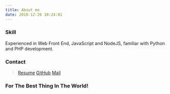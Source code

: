 ```yaml
---
title: About me
date: 2018-12-26 18:24:01
---
```


### Skill

Experienced in Web Front End, JavaScript and NodeJS, familiar with Python and PHP development.

### Contact

> [Resume](https://xinpuchen.github.io/resume)
> [GitHub](https://github.com/xinpuchen) 
> [Mail](xinpuchen@foxmail.com)

### For The Best Thing In The World!

